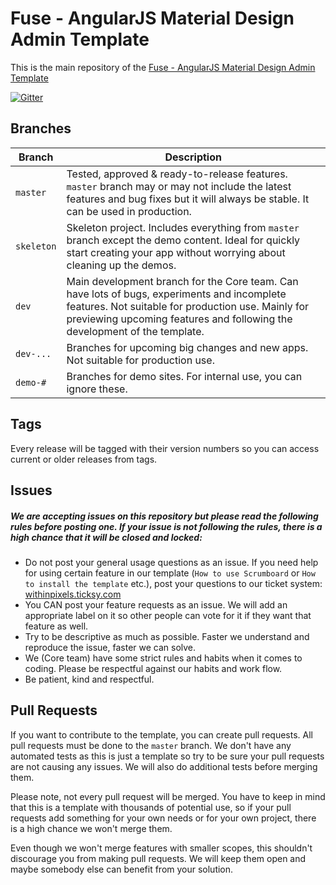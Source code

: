 # Fuse - AngularJS Material Design Admin Template

This is the main repository of the [Fuse - AngularJS Material Design Admin Template](http://themeforest.net/item/fuse-angularjs-material-design-admin-template/12931855)

[![Gitter](https://badges.gitter.im/withinpixels/fuse.svg)](https://gitter.im/withinpixels/fuse?utm_source=badge&utm_medium=badge&utm_campaign=pr-badge)

## Branches

| Branch     | Description                                                                                                                                                                                                                    |
| ---------- | ------------------------------------------------------------------------------------------------------------------------------------------------------------------------------------------------------------------------------ |
| `master`   | Tested, approved & ready-to-release features. `master` branch may or may not include the latest features and bug fixes but it will always be stable. It can be used in production.                                             |
| `skeleton` | Skeleton project. Includes everything from `master` branch except the demo content. Ideal for quickly start creating your app without worrying about cleaning up the demos.                                                    |
| `dev`      | Main development branch for the Core team. Can have lots of bugs, experiments and incomplete features. Not suitable for production use. Mainly for previewing upcoming features and following the development of the template. |
| `dev-...`  | Branches for upcoming big changes and new apps. Not suitable for production use.                                                                                                                                               |
| `demo-#`   | Branches for demo sites. For internal use, you can ignore these.                                                                                                                                                               |

## Tags

Every release will be tagged with their version numbers so you can access current or older releases from tags.

## Issues

##### We are accepting issues on this repository but please read the following rules before posting one. If your issue is not following the rules, there is a high chance that it will be closed and locked:

- Do not post your general usage questions as an issue. If you need help for using certain feature in our template (`How to use Scrumboard` or `How to install the template` etc.), post your questions to our ticket system: [withinpixels.ticksy.com](http://withinpixels.ticksy.com)
- You CAN post your feature requests as an issue. We will add an appropriate label on it so other people can vote for it if they want that feature as well.
- Try to be descriptive as much as possible. Faster we understand and reproduce the issue, faster we can solve.
- We (Core team) have some strict rules and habits when it comes to coding. Please be respectful against our habits and work flow.
- Be patient, kind and respectful.

## Pull Requests

If you want to contribute to the template, you can create pull requests. All pull requests must be done to the `master` branch. We don't have any automated tests as this is just a template so try to be sure your pull requests are not causing any issues. We will also do additional tests before merging them.

Please note, not every pull request will be merged. You have to keep in mind that this is a template with thousands of potential use, so if your pull requests add something for your own needs or for your own project, there is a high chance we won't merge them.

Even though we won't merge features with smaller scopes, this shouldn't discourage you from making pull requests. We will keep them open and maybe somebody else can benefit from your solution.
